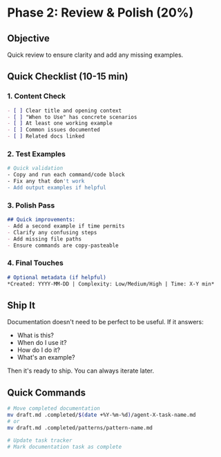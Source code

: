 # Phase 2: Review & Polish (20%)

## Objective
Quick review to ensure clarity and add any missing examples.

## Quick Checklist (10-15 min)

### 1. Content Check
```markdown
- [ ] Clear title and opening context
- [ ] "When to Use" has concrete scenarios
- [ ] At least one working example
- [ ] Common issues documented
- [ ] Related docs linked
```

### 2. Test Examples
```bash
# Quick validation
- Copy and run each command/code block
- Fix any that don't work
- Add output examples if helpful
```

### 3. Polish Pass
```markdown
## Quick improvements:
- Add a second example if time permits
- Clarify any confusing steps
- Add missing file paths
- Ensure commands are copy-pasteable
```

### 4. Final Touches
```markdown
# Optional metadata (if helpful)
*Created: YYYY-MM-DD | Complexity: Low/Medium/High | Time: X-Y min*
```

## Ship It
Documentation doesn't need to be perfect to be useful. If it answers:
- What is this?
- When do I use it?
- How do I do it?
- What's an example?

Then it's ready to ship. You can always iterate later.

## Quick Commands
```bash
# Move completed documentation
mv draft.md .completed/$(date +%Y-%m-%d)/agent-X-task-name.md
# or
mv draft.md .completed/patterns/pattern-name.md

# Update task tracker
# Mark documentation task as complete
```